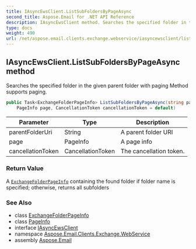 ```yaml
---
title: IAsyncEwsClient.ListSubFoldersByPageAsync
second_title: Aspose.Email for .NET API Reference
description: IAsyncEwsClient method. Searches the specified folder in the given parent folder with paging Method supports paging
type: docs
weight: 490
url: /net/aspose.email.clients.exchange.webservice/iasyncewsclient/listsubfoldersbypageasync/
---
```

## IAsyncEwsClient.ListSubFoldersByPageAsync method

Searches the specified folder in the given parent folder with paging Method supports paging.

```csharp
public Task<ExchangeFolderPageInfo> ListSubFoldersByPageAsync(string parentFolderUri, 
    PageInfo page, CancellationToken cancellationToken = default)
```

| Parameter | Type | Description |
| --- | --- | --- |
| parentFolderUri | String | A parent folder URI |
| page | PageInfo | A page info |
| cancellationToken | CancellationToken | The cancellation token. |

### Return Value

A [`ExchangeFolderPageInfo`](../../../aspose.email.clients.exchange/exchangefolderpageinfo/) containing the found folder if folder name is specified; otherwise, returns all subfolders

### See Also

* class [ExchangeFolderPageInfo](../../../aspose.email.clients.exchange/exchangefolderpageinfo/)
* class [PageInfo](../../../aspose.email.clients/pageinfo/)
* interface [IAsyncEwsClient](../)
* namespace [Aspose.Email.Clients.Exchange.WebService](../../iasyncewsclient/)
* assembly [Aspose.Email](../../../)


